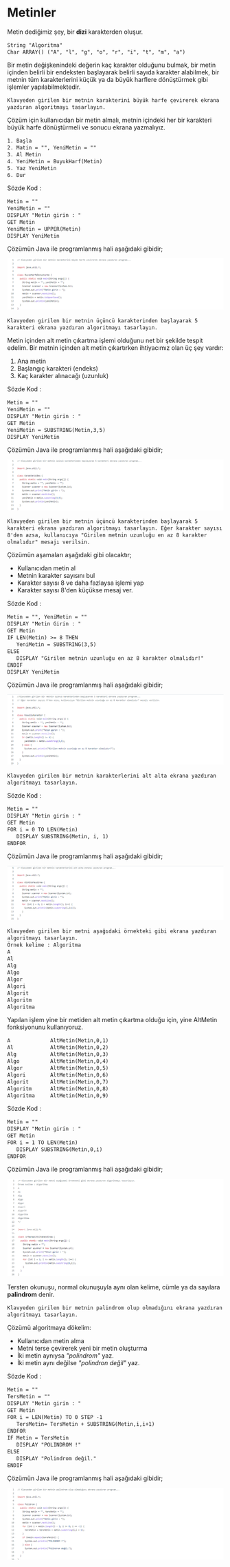 # Metinler

Metin dediğimiz şey, bir **dizi** karakterden oluşur.
```
String "Algoritma"
Char ARRAY() ("A", "l", "g", "o", "r", "i", "t", "m", "a")
```
Bir metin değişkenindeki değerin kaç karakter olduğunu bulmak, bir metin içinden belirli bir endeksten başlayarak belirli sayıda karakter alabilmek, bir metnin tüm karakterlerini küçük ya da büyük harflere dönüştürmek gibi işlemler yapılabilmektedir.
```
Klavyeden girilen bir metnin karakterini büyük harfe çevirerek ekrana yazdıran algoritmayı tasarlayın.
```
Çözüm için kullanıcıdan bir metin almalı, metnin içindeki her bir karakteri büyük harfe dönüştürmeli ve sonucu ekrana yazmalıyız.
```
1. Başla
2. Matin = "", YeniMetin = ""
3. Al Metin
4. YeniMetin = BuyukHarf(Metin)
5. Yaz YeniMetin
6. Dur
```

Sözde Kod :
```
Metin = ""
YeniMetin = ""
DISPLAY "Metin girin : "
GET Metin
YeniMetin = UPPER(Metin)
DISPLAY YeniMetin
```
Çözümün Java ile programlanmış hali aşağıdaki gibidir;

![gorsel](https://github.com/SenaOzcn/Algoritma/blob/MIT-License/Diziler%26Metinler%26Koleksiyonlar/Metinler/Images/BuyukHarfeDonusturme.png)

```
Klavyeden girilen bir metnin üçüncü karakterinden başlayarak 5 karakteri ekrana yazdıran algoritmayı tasarlayın.
```
Metin içinden alt metin çıkartma işlemi olduğunu net bir şekilde tespit edelim. Bir metnin içinden alt metin çıkartırken ihtiyacımız olan üç şey vardır:
1. Ana metin
2. Başlangıç karakteri (endeks)
3. Kaç karakter alınacağı (uzunluk)

Sözde Kod :
```
Metin = ""
YeniMetin = ""
DISPLAY "Metin girin : "
GET Metin
YeniMetin = SUBSTRING(Metin,3,5)
DISPLAY YeniMetin
```
Çözümün Java ile programlanmış hali aşağıdaki gibidir;
 
 ![gorsel](https://github.com/SenaOzcn/Algoritma/blob/MIT-License/Diziler%26Metinler%26Koleksiyonlar/Metinler/Images/KarakterUcBes.png)
```
Klavyeden girilen bir metnin üçüncü karakterinden başlayarak 5 karakteri ekrana yazdıran algoritmayı tasarlayın. Eğer karakter sayısı 8'den azsa, kullanıcıya "Girilen metnin uzunluğu en az 8 karakter olmalıdır" mesajı verilsin.
```
Çözümün aşamaları aşağıdaki gibi olacaktır;

- Kullanıcıdan metin al
- Metnin karakter sayısını bul
- Karakter sayısı 8 ve daha fazlaysa işlemi yap
- Karakter sayısı 8'den küçükse mesaj ver.

Sözde Kod :
```
Metin = "", YeniMetin = ""
DISPLAY "Metin Girin : "
GET Metin
IF LEN(Metin) >= 8 THEN
   YeniMetin = SUBSTRING(3,5)
ELSE
   DISPLAY "Girilen metnin uzunluğu en az 8 karakter olmalıdır!"
ENDIF
DISPLAY YeniMetin
```
Çözümün Java ile programlanmış hali aşağıdaki gibidir;
 
![gorsel](https://github.com/SenaOzcn/Algoritma/blob/MIT-License/Diziler%26Metinler%26Koleksiyonlar/Metinler/Images/KosulluKarakter.png)

```
Klavyeden girilen bir metnin karakterlerini alt alta ekrana yazdıran algoritmayı tasarlayın.
```
Sözde Kod :
```
Metin = ""
DISPLAY "Metin girin : "
GET Metin
FOR i = 0 TO LEN(Metin)
   DISPLAY SUBSTRING(Metin, i, 1)
ENDFOR
```
Çözümün Java ile programlanmış hali aşağıdaki gibidir;
 
![gorsel](https://github.com/SenaOzcn/Algoritma/blob/MIT-License/Diziler%26Metinler%26Koleksiyonlar/Metinler/Images/AltAltaYazdirma.png)

```
Klavyeden girilen bir metni aşağıdaki örnekteki gibi ekrana yazdıran algoritmayı tasarlayın.
Örnek kelime : Algoritma
A
Al
Alg
Algo
Algor
Algori
Algorit
Algoritm
Algoritma
```
Yapılan işlem yine bir metiden alt metin çıkartma olduğu için, yine AltMetin fonksiyonunu kullanıyoruz.
```
A             AltMetin(Metin,0,1)
Al            AltMetin(Metin,0,2)
Alg           AltMetin(Metin,0,3)
Algo          AltMetin(Metin,0,4)
Algor         AltMetin(Metin,0,5)
Algori        AltMetin(Metin,0,6)
Algorit       AltMetin(Metin,0,7)
Algoritm      AltMetin(Metin,0,8)
Algoritma     AltMetin(Metin,0,9)
```
Sözde Kod :
```
Metin = ""
DISPLAY "Metin girin : "
GET Metin
FOR i = 1 TO LEN(Metin)
   DISPLAY SUBSTRING(Metin,0,i)
ENDFOR
```
Çözümün Java ile programlanmış hali aşağıdaki gibidir;
 
![gorsel](https://github.com/SenaOzcn/Algoritma/blob/MIT-License/Diziler%26Metinler%26Koleksiyonlar/Metinler/Images/ArtarakAltAltaYazdirma.png)

Tersten okunuşu, normal okunuşuyla aynı olan kelime, cümle ya da sayılara **palindrom** denir.
```
Klavyeden girilen bir metnin palindrom olup olmadığını ekrana yazdıran algoritmayı tasarlayın.
```
Çözümü algoritmaya dökelim:
- Kullanıcıdan metin alma
- Metni terse çevirerek yeni bir metin oluşturma
- İki metin aynıysa *"polindrom"* yaz.
- İki metin aynı değilse *"polindron değil"* yaz.

Sözde Kod :
```
Metin = ""
TersMetin = ""
DISPLAY "Metin girin : "
GET Metin
FOR i = LEN(Metin) TO 0 STEP -1
   TersMetin= TersMetin + SUBSTRING(Metin,i,i+1)
ENDFOR
IF Metin = TersMetin
   DISPLAY "POLINDROM !"
ELSE
   DISPLAY "Polindrom değil."
ENDIF
```
Çözümün Java ile programlanmış hali aşağıdaki gibidir;
 
![gorsel](https://github.com/SenaOzcn/Algoritma/blob/MIT-License/Diziler%26Metinler%26Koleksiyonlar/Metinler/Images/Polindrom.png)
